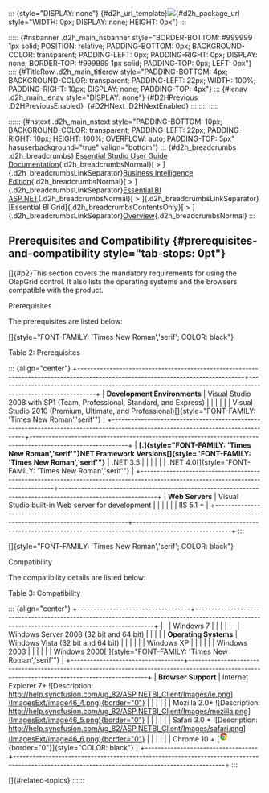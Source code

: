 ::: {style="DISPLAY: none"}
[](ms-xhelp:///?Id=d2h_url_template){#d2h_url_template}![](!package_url!){#d2h_package_url style="WIDTH: 0px; DISPLAY: none; HEIGHT: 0px"}
:::

::::: {#nsbanner .d2h_main_nsbanner style="BORDER-BOTTOM: #999999 1px solid; POSITION: relative; PADDING-BOTTOM: 0px; BACKGROUND-COLOR: transparent; PADDING-LEFT: 0px; PADDING-RIGHT: 0px; DISPLAY: none; BORDER-TOP: #999999 1px solid; PADDING-TOP: 0px; LEFT: 0px"}
:::: {#TitleRow .d2h_main_titlerow style="PADDING-BOTTOM: 4px; BACKGROUND-COLOR: transparent; PADDING-LEFT: 22px; WIDTH: 100%; PADDING-RIGHT: 10px; DISPLAY: none; PADDING-TOP: 4px"}
::: {#ienav .d2h_main_ienav style="DISPLAY: none"}
[](ms-xhelp:///?Id=30cb14eb-0784-4bb0-8ada-80ed108d1eb8){#D2HPrevious .D2HPreviousEnabled}  [](ms-xhelp:///?Id=34437edb-1497-4489-abc2-0917e6d7a1a7){#D2HNext .D2HNextEnabled}
:::
::::
:::::

:::::: {#nstext .d2h_main_nstext style="PADDING-BOTTOM: 10px; BACKGROUND-COLOR: transparent; PADDING-LEFT: 22px; PADDING-RIGHT: 10px; HEIGHT: 100%; OVERFLOW: auto; PADDING-TOP: 5px" hasuserbackground="true" valign="bottom"}
::: {#d2h_breadcrumbs .d2h_breadcrumbs}
[Essential Studio User Guide Documentation](ms-xhelp:///?Id=12457748-09e3-4d74-a240-8e049cedf030){.d2h_breadcrumbsNormal}[ \> ]{.d2h_breadcrumbsLinkSeparator}[Business Intelligence Edition](ms-xhelp:///?Id=fdf33dd8-62b2-47b9-ad7b-fc50e590bca5){.d2h_breadcrumbsNormal}[ \> ]{.d2h_breadcrumbsLinkSeparator}[Essential BI ASP.NET](ms-xhelp:///?Id=99c6694e-59c3-4c59-abb5-ce9ce9a948bc){.d2h_breadcrumbsNormal}[ \> ]{.d2h_breadcrumbsLinkSeparator}[Essential BI Grid]{.d2h_breadcrumbsContentsOnly}[ \> ]{.d2h_breadcrumbsLinkSeparator}[Overview](ms-xhelp:///?Id=2c3e3af6-1a73-452c-bd3b-62e0d0b328cd){.d2h_breadcrumbsNormal}
:::

## Prerequisites and Compatibility {#prerequisites-and-compatibility style="tab-stops: 0pt"}

[]{#p2}This section covers the mandatory requirements for using the OlapGrid control. It also lists the operating systems and the browsers compatible with the product.

Prerequisites

The prerequisites are listed below:

[]{style="FONT-FAMILY: 'Times New Roman','serif'; COLOR: black"} 

Table 2: Prerequisites

::: {align="center"}
+---------------------------------------------------------------------------------------------------------------------------------+------------------------------------------------------------------------------------------------------------+
| **Development Environments**                                                                                                    | Visual Studio 2008 with SP1 (Team, Professional, Standard, and Express)                                    |
|                                                                                                                                 |                                                                                                            |
|                                                                                                                                 | Visual Studio 2010 (Premium, Ultimate, and Professional)[]{style="FONT-FAMILY: 'Times New Roman','serif'"} |
+---------------------------------------------------------------------------------------------------------------------------------+------------------------------------------------------------------------------------------------------------+
| **[.]{style="FONT-FAMILY: 'Times New Roman','serif'"}NET Framework Versions[]{style="FONT-FAMILY: 'Times New Roman','serif'"}** | .NET 3.5                                                                                                   |
|                                                                                                                                 |                                                                                                            |
|                                                                                                                                 | .NET 4.0[]{style="FONT-FAMILY: 'Times New Roman','serif'"}                                                 |
+---------------------------------------------------------------------------------------------------------------------------------+------------------------------------------------------------------------------------------------------------+
| **Web Servers**                                                                                                                 | Visual Studio built-in Web server for development                                                          |
|                                                                                                                                 |                                                                                                            |
|                                                                                                                                 | IIS 5.1 +                                                                                                  |
+---------------------------------------------------------------------------------------------------------------------------------+------------------------------------------------------------------------------------------------------------+
:::

[]{style="FONT-FAMILY: 'Times New Roman','serif'; COLOR: black"} 

Compatibility

The compatibility details are listed below:

Table 3: Compatibility

::: {align="center"}
+-----------------------------------+-----------------------------------------------------------------------------------------------------------------------------------------------+
|                                   | Windows 7                                                                                                                                     |
|                                   |                                                                                                                                               |
|                                   | Windows Server 2008 (32 bit and 64 bit)                                                                                                       |
|                                   |                                                                                                                                               |
| **Operating Systems**             | Windows Vista (32 bit and 64 bit)                                                                                                             |
|                                   |                                                                                                                                               |
|                                   | Windows XP                                                                                                                                    |
|                                   |                                                                                                                                               |
|                                   | Windows 2003                                                                                                                                  |
|                                   |                                                                                                                                               |
|                                   | Windows 2000[ ]{style="FONT-FAMILY: 'Times New Roman','serif'"}                                                                               |
+-----------------------------------+-----------------------------------------------------------------------------------------------------------------------------------------------+
| **Browser Support**               | Internet Explorer 7+ ![Description: http://help.syncfusion.com/ug_82/ASP.NETBI_Client/Images/ie.png](ImagesExt/image46_4.png){border="0"}     |
|                                   |                                                                                                                                               |
|                                   | Mozilla 2.0+ ![Description: http://help.syncfusion.com/ug_82/ASP.NETBI_Client/Images/mozilla.png](ImagesExt/image46_5.png){border="0"}        |
|                                   |                                                                                                                                               |
|                                   | Safari 3.0 + ![Description: http://help.syncfusion.com/ug_82/ASP.NETBI_Client/Images/safari.png](ImagesExt/image46_6.png){border="0"}         |
|                                   |                                                                                                                                               |
|                                   | Chrome 10 + [![Description: Description: C:\\Users\\labuser\\Desktop\\chrome.png](ImagesExt/image46_7.png){border="0"}]{style="COLOR: black"} |
+-----------------------------------+-----------------------------------------------------------------------------------------------------------------------------------------------+
:::

[]{#related-topics}
::::::
